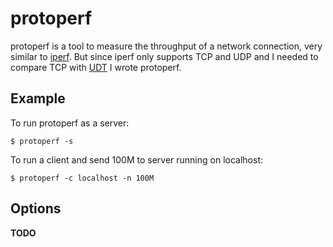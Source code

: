 protoperf
=========

protoperf is a tool to measure the throughput of a network connection, very
similar to [iperf][1]. But since iperf only supports TCP and UDP and I needed to
compare TCP with [UDT][2] I wrote protoperf.


Example
-------

To run protoperf as a server:

    $ protoperf -s

To run a client and send 100M to server running on localhost:

    $ protoperf -c localhost -n 100M


Options
-------

**TODO**


[1]: https://iperf.fr/
[2]: http://udt.sourceforge.net/
